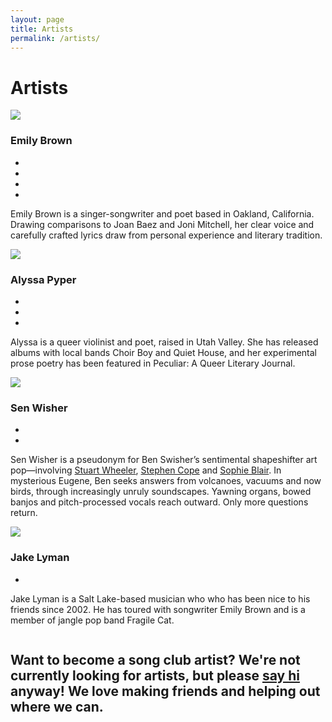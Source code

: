 ```yaml
---
layout: page
title: Artists
permalink: /artists/
---
```

<h1 class="h1">Artists</h1>

<div class="row">
  	<div class="columns four">
  		<div class="artist">
			<img class="artist-photo" src="{{ "images/artist-photos/emily-brown.png" | relative_url }}">
			<h3 class="h3 artist-name mt-10">Emily Brown</h3>
			<ul class="social-links inline-list">
				<li><a class="fa fa-instagram" href="http://www.instagram.com/emilybrownmusic"></a></li>
				<li><a class="fa fa-facebook" href="http://www.facebook.com/emilybrownmusic"></a></li>
				<li><a class="fa fa-twitter" href="http://www.twitter.com/emilybrownmusic"></a></li>
				<li><a class="fa fa-bandcamp" href="http://emilybrown.bandcamp.com"></a></li>
			</ul>
			<div class="bio">
				<p class="small">Emily Brown is a singer-songwriter and poet based in Oakland, California. Drawing comparisons to Joan Baez and Joni Mitchell, her clear voice and carefully crafted lyrics draw from personal experience and literary tradition.</p>
			</div>
		</div>
      	</div>
      	<div class="columns four">
  		<div class="artist">
  			<a href="https://alyssapyper.bandcamp.com/">
			<img class="artist-photo" src="{{ "images/artist-photos/alyssa-pyper.jpg" | relative_url }}"></a>
			<h3 class="h3 artist-name mt-10">Alyssa Pyper</h3>
			<ul class="social-links inline-list">
				<li><a class="fa fa-instagram" href="http://www.instagram.com/emilybrownmusic"></a></li>
				<li><a class="fa fa-email" href="https://mailchi.mp/e98243532367/saltcrustalyssapyper"></a></li>
				<li><a class="fa fa-bandcamp" href="https://alyssapyper.bandcamp.com/"></a></li>
			</ul>
			<div class="bio">
				<p class="small">Alyssa is a queer violinist and poet, raised in Utah Valley. She has released albums with local bands Choir Boy and Quiet House, and her experimental prose poetry has been featured in Peculiar: A Queer Literary Journal.</p>
			</div>
		</div>
      	</div>
      	<div class="columns four">
  		<div class="artist">
  			<a href="http://senwisher.bandcamp.com">
			<img class="artist-photo" src="{{ "images/artist-photos/ben-swisher.jpg" | relative_url }}"></a>
			<h3 class="h3 artist-name mt-10">Sen Wisher</h3>
			<ul class="social-links inline-list">
				<li><a class="fa fa-instagram" href="http://www.instagram.com/senwisher"></a></li>
				<li><a class="fa fa-bandcamp" href="http://senwisher.bandcamp.com"></a></li>
			</ul>
			<div class="bio">
				<p class="small">Sen Wisher is a pseudonym for Ben Swisher’s sentimental shapeshifter art pop—involving <a href="https://thisisaquiethouse.bandcamp.com/">Stuart Wheeler</a>, <a href="https://officerjenny.bandcamp.com/">Stephen Cope</a> and <a href="https://nymph-music.bandcamp.com/">Sophie Blair</a>. In mysterious Eugene, Ben seeks answers from volcanoes, vacuums and now birds, through increasingly unruly soundscapes. Yawning organs, bowed banjos and pitch-processed vocals reach outward. Only more questions return.</p>
			</div>
		</div>
      	</div>
</div>
<div class="row mt-10">
  	<div class="columns four">
  		<div class="artist">
			<img class="artist-photo" src="{{ "images/artist-photos/jake-lyman.png" | relative_url }}">
			<h3 class="h3 artist-name mt-10">Jake Lyman</h3>
			<ul class="social-links inline-list">
				<li><a class="fa fa-instagram" href="http://www.instagram.com/jakelymanmusic"></a></li>
				<!-- <li><a class="fa fa-facebook" href="http://www.facebook.com/jakelymanmusic"></a></li> -->
				<!-- <li><a class="fa fa-twitter" href="http://www.twitter.com/jakelymanmusic"></a></li> -->
			</ul>
			<div class="bio">
				<p class="small">Jake Lyman is a Salt Lake-based musician who who has been nice to his friends since 2002. He has toured with songwriter Emily Brown and is a member of jangle pop band Fragile Cat.</p>
			</div>
		</div>
      	</div>
      	<div class="columns eight">
      	</div>
</div>

<section class="section padding-half center-align mt-20">
	<div class="container">
		<h2 class="h2 no-margin">Want to become a song club artist? We're not currently looking for artists, but please <a class="gold" href="mailto:contact@songclubrecords.com">say hi</a> anyway! We love making friends and helping out where we can.</h2>
	</div>
</section>
